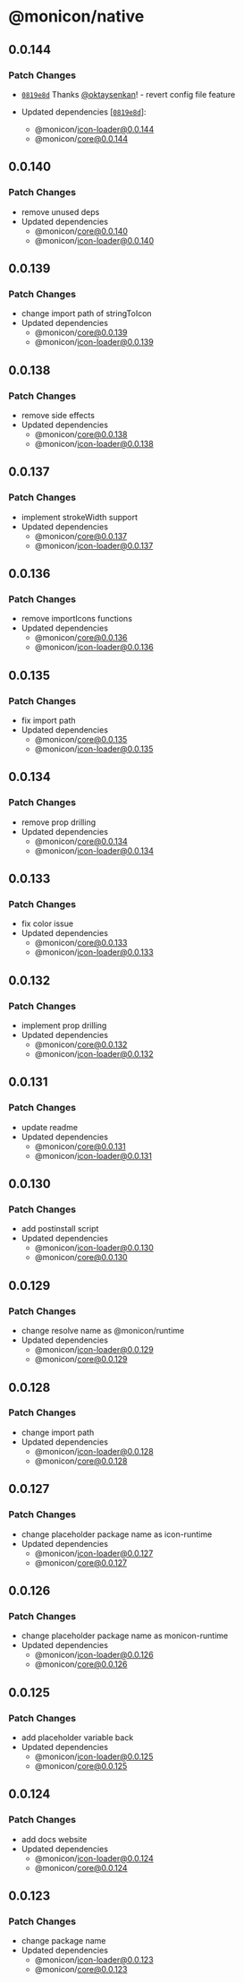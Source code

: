 # @monicon/native

## 0.0.144

### Patch Changes

- [`0819e8d`](https://github.com/oktaysenkan/monicon/commit/0819e8d7d31485fed596e985b7dce330f82296f2) Thanks [@oktaysenkan](https://github.com/oktaysenkan)! - revert config file feature

- Updated dependencies [[`0819e8d`](https://github.com/oktaysenkan/monicon/commit/0819e8d7d31485fed596e985b7dce330f82296f2)]:
  - @monicon/icon-loader@0.0.144
  - @monicon/core@0.0.144

## 0.0.140

### Patch Changes

- remove unused deps
- Updated dependencies
  - @monicon/core@0.0.140
  - @monicon/icon-loader@0.0.140

## 0.0.139

### Patch Changes

- change import path of stringToIcon
- Updated dependencies
  - @monicon/core@0.0.139
  - @monicon/icon-loader@0.0.139

## 0.0.138

### Patch Changes

- remove side effects
- Updated dependencies
  - @monicon/core@0.0.138
  - @monicon/icon-loader@0.0.138

## 0.0.137

### Patch Changes

- implement strokeWidth support
- Updated dependencies
  - @monicon/core@0.0.137
  - @monicon/icon-loader@0.0.137

## 0.0.136

### Patch Changes

- remove importIcons functions
- Updated dependencies
  - @monicon/core@0.0.136
  - @monicon/icon-loader@0.0.136

## 0.0.135

### Patch Changes

- fix import path
- Updated dependencies
  - @monicon/core@0.0.135
  - @monicon/icon-loader@0.0.135

## 0.0.134

### Patch Changes

- remove prop drilling
- Updated dependencies
  - @monicon/core@0.0.134
  - @monicon/icon-loader@0.0.134

## 0.0.133

### Patch Changes

- fix color issue
- Updated dependencies
  - @monicon/core@0.0.133
  - @monicon/icon-loader@0.0.133

## 0.0.132

### Patch Changes

- implement prop drilling
- Updated dependencies
  - @monicon/core@0.0.132
  - @monicon/icon-loader@0.0.132

## 0.0.131

### Patch Changes

- update readme
- Updated dependencies
  - @monicon/core@0.0.131
  - @monicon/icon-loader@0.0.131

## 0.0.130

### Patch Changes

- add postinstall script
- Updated dependencies
  - @monicon/icon-loader@0.0.130
  - @monicon/core@0.0.130

## 0.0.129

### Patch Changes

- change resolve name as @monicon/runtime
- Updated dependencies
  - @monicon/icon-loader@0.0.129
  - @monicon/core@0.0.129

## 0.0.128

### Patch Changes

- change import path
- Updated dependencies
  - @monicon/icon-loader@0.0.128
  - @monicon/core@0.0.128

## 0.0.127

### Patch Changes

- change placeholder package name as icon-runtime
- Updated dependencies
  - @monicon/icon-loader@0.0.127
  - @monicon/core@0.0.127

## 0.0.126

### Patch Changes

- change placeholder package name as monicon-runtime
- Updated dependencies
  - @monicon/icon-loader@0.0.126
  - @monicon/core@0.0.126

## 0.0.125

### Patch Changes

- add placeholder variable back
- Updated dependencies
  - @monicon/icon-loader@0.0.125
  - @monicon/core@0.0.125

## 0.0.124

### Patch Changes

- add docs website
- Updated dependencies
  - @monicon/icon-loader@0.0.124
  - @monicon/core@0.0.124

## 0.0.123

### Patch Changes

- change package name
- Updated dependencies
  - @monicon/icon-loader@0.0.123
  - @monicon/core@0.0.123

